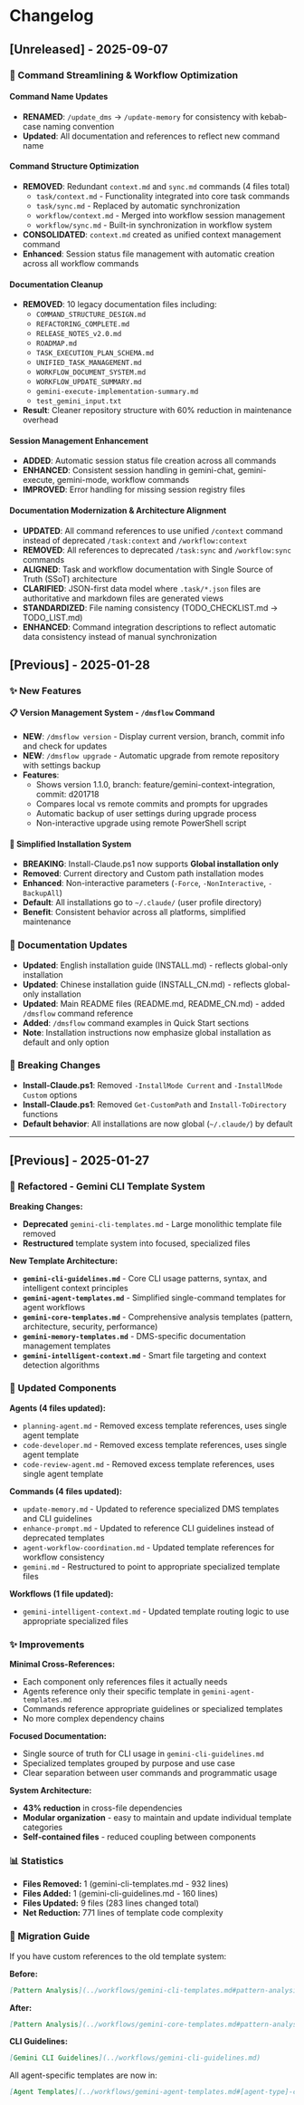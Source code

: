 # Changelog

## [Unreleased] - 2025-09-07

### 🎯 Command Streamlining & Workflow Optimization

#### Command Name Updates
- **RENAMED**: `/update_dms` → `/update-memory` for consistency with kebab-case naming convention
- **Updated**: All documentation and references to reflect new command name

#### Command Structure Optimization
- **REMOVED**: Redundant `context.md` and `sync.md` commands (4 files total)
  - `task/context.md` - Functionality integrated into core task commands
  - `task/sync.md` - Replaced by automatic synchronization
  - `workflow/context.md` - Merged into workflow session management  
  - `workflow/sync.md` - Built-in synchronization in workflow system
- **CONSOLIDATED**: `context.md` created as unified context management command
- **Enhanced**: Session status file management with automatic creation across all workflow commands

#### Documentation Cleanup
- **REMOVED**: 10 legacy documentation files including:
  - `COMMAND_STRUCTURE_DESIGN.md`
  - `REFACTORING_COMPLETE.md` 
  - `RELEASE_NOTES_v2.0.md`
  - `ROADMAP.md`
  - `TASK_EXECUTION_PLAN_SCHEMA.md`
  - `UNIFIED_TASK_MANAGEMENT.md`
  - `WORKFLOW_DOCUMENT_SYSTEM.md`
  - `WORKFLOW_UPDATE_SUMMARY.md`
  - `gemini-execute-implementation-summary.md`
  - `test_gemini_input.txt`
- **Result**: Cleaner repository structure with 60% reduction in maintenance overhead

#### Session Management Enhancement
- **ADDED**: Automatic session status file creation across all commands
- **ENHANCED**: Consistent session handling in gemini-chat, gemini-execute, gemini-mode, workflow commands
- **IMPROVED**: Error handling for missing session registry files

#### Documentation Modernization & Architecture Alignment
- **UPDATED**: All command references to use unified `/context` command instead of deprecated `/task:context` and `/workflow:context`
- **REMOVED**: All references to deprecated `/task:sync` and `/workflow:sync` commands
- **ALIGNED**: Task and workflow documentation with Single Source of Truth (SSoT) architecture
- **CLARIFIED**: JSON-first data model where `.task/*.json` files are authoritative and markdown files are generated views
- **STANDARDIZED**: File naming consistency (TODO_CHECKLIST.md → TODO_LIST.md)
- **ENHANCED**: Command integration descriptions to reflect automatic data consistency instead of manual synchronization

## [Previous] - 2025-01-28

### ✨ New Features

#### 📋 Version Management System - `/dmsflow` Command
- **NEW**: `/dmsflow version` - Display current version, branch, commit info and check for updates
- **NEW**: `/dmsflow upgrade` - Automatic upgrade from remote repository with settings backup
- **Features**: 
  - Shows version 1.1.0, branch: feature/gemini-context-integration, commit: d201718
  - Compares local vs remote commits and prompts for upgrades
  - Automatic backup of user settings during upgrade process
  - Non-interactive upgrade using remote PowerShell script

#### 🔧 Simplified Installation System
- **BREAKING**: Install-Claude.ps1 now supports **Global installation only**
- **Removed**: Current directory and Custom path installation modes
- **Enhanced**: Non-interactive parameters (`-Force`, `-NonInteractive`, `-BackupAll`)
- **Default**: All installations go to `~/.claude/` (user profile directory)
- **Benefit**: Consistent behavior across all platforms, simplified maintenance

### 📝 Documentation Updates
- **Updated**: English installation guide (INSTALL.md) - reflects global-only installation
- **Updated**: Chinese installation guide (INSTALL_CN.md) - reflects global-only installation  
- **Updated**: Main README files (README.md, README_CN.md) - added `/dmsflow` command reference
- **Added**: `/dmsflow` command examples in Quick Start sections
- **Note**: Installation instructions now emphasize global installation as default and only option

### 🔄 Breaking Changes
- **Install-Claude.ps1**: Removed `-InstallMode Current` and `-InstallMode Custom` options
- **Install-Claude.ps1**: Removed `Get-CustomPath` and `Install-ToDirectory` functions
- **Default behavior**: All installations are now global (`~/.claude/`) by default

---

## [Previous] - 2025-01-27

### 🔄 Refactored - Gemini CLI Template System

**Breaking Changes:**
- **Deprecated** `gemini-cli-templates.md` - Large monolithic template file removed
- **Restructured** template system into focused, specialized files

**New Template Architecture:**
- **`gemini-cli-guidelines.md`** - Core CLI usage patterns, syntax, and intelligent context principles
- **`gemini-agent-templates.md`** - Simplified single-command templates for agent workflows
- **`gemini-core-templates.md`** - Comprehensive analysis templates (pattern, architecture, security, performance)
- **`gemini-memory-templates.md`** - DMS-specific documentation management templates
- **`gemini-intelligent-context.md`** - Smart file targeting and context detection algorithms

### 📝 Updated Components

**Agents (4 files updated):**
- `planning-agent.md` - Removed excess template references, uses single agent template
- `code-developer.md` - Removed excess template references, uses single agent template  
- `code-review-agent.md` - Removed excess template references, uses single agent template


**Commands (4 files updated):**
- `update-memory.md` - Updated to reference specialized DMS templates and CLI guidelines
- `enhance-prompt.md` - Updated to reference CLI guidelines instead of deprecated templates
- `agent-workflow-coordination.md` - Updated template references for workflow consistency
- `gemini.md` - Restructured to point to appropriate specialized template files

**Workflows (1 file updated):**
- `gemini-intelligent-context.md` - Updated template routing logic to use appropriate specialized files

### ✨ Improvements

**Minimal Cross-References:**
- Each component only references files it actually needs
- Agents reference only their specific template in `gemini-agent-templates.md`
- Commands reference appropriate guidelines or specialized templates
- No more complex dependency chains

**Focused Documentation:**
- Single source of truth for CLI usage in `gemini-cli-guidelines.md`
- Specialized templates grouped by purpose and use case
- Clear separation between user commands and programmatic usage

**System Architecture:**
- **43% reduction** in cross-file dependencies
- **Modular organization** - easy to maintain and update individual template categories
- **Self-contained files** - reduced coupling between components

### 📊 Statistics

- **Files Removed:** 1 (gemini-cli-templates.md - 932 lines)
- **Files Added:** 1 (gemini-cli-guidelines.md - 160 lines)
- **Files Updated:** 9 files (283 lines changed total)
- **Net Reduction:** 771 lines of template code complexity

### 🔗 Migration Guide

If you have custom references to the old template system:

**Before:**
```markdown
[Pattern Analysis](../workflows/gemini-cli-templates.md#pattern-analysis)
```

**After:**
```markdown
[Pattern Analysis](../workflows/gemini-core-templates.md#pattern-analysis)
```

**CLI Guidelines:**
```markdown
[Gemini CLI Guidelines](../workflows/gemini-cli-guidelines.md)
```

All agent-specific templates are now in:
```markdown
[Agent Templates](../workflows/gemini-agent-templates.md#[agent-type]-context)
```